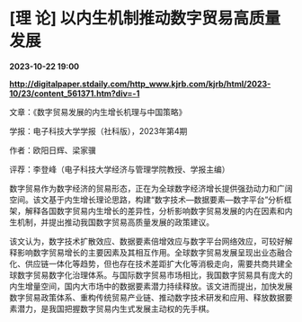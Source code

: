 # [理 论] 以内生机制推动数字贸易高质量发展

**2023-10-22 19:00**

**http://digitalpaper.stdaily.com/http_www.kjrb.com/kjrb/html/2023-10/23/content_561371.htm?div=-1**

 文章：《数字贸易发展的内生增长机理与中国策略》

 学报：电子科技大学学报（社科版），2023年第4期

 作者：欧阳日辉、梁家骥

 评荐：李登峰（电子科技大学经济与管理学院教授、学报主编）

 数字贸易作为数字经济的贸易形态，正在为全球数字经济增长提供强劲动力和广阔空间。该文基于内生增长理论思路，构建“数字技术—数据要素—数字平台”分析框架，解释各国数字贸易内生增长的差异性，分析影响数字贸易发展的内在因素和内生机制，并提出推动我国数字贸易高质量发展的政策建议。

 该文认为，数字技术扩散效应、数据要素倍增效应与数字平台网络效应，可较好解释影响数字贸易增长的主要因素及其相互作用。全球数字贸易发展呈现出业态融合化、供应链一体化等趋势，但也存在技术差距扩大化等消极走向，需要共商共建全球数字贸易数字化治理体系。与国际数字贸易市场相比，我国数字贸易具有庞大的内生增量空间，国内大市场中的数据要素潜力持续释放。该文进而提出，加快发展数字贸易政策体系、重构传统贸易产业链、推动数字技术研发和应用、释放数据要素潜力，是我国把握数字贸易内生式发展主动权的先手棋。